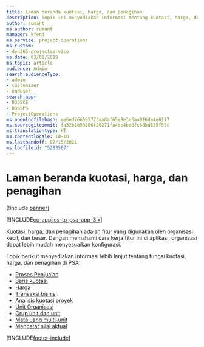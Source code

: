 ```yaml
---
title: Laman beranda kuotasi, harga, dan penagihan
description: Topik ini menyediakan informasi tentang kuotasi, harga, dan penagihan.
author: rumant
ms.author: rumant
manager: kfend
ms.service: project-operations
ms.custom:
- dyn365-projectservice
ms.date: 03/01/2019
ms.topic: article
audience: Admin
search.audienceType:
- admin
- customizer
- enduser
search.app:
- D365CE
- D365PS
- ProjectOperations
ms.openlocfilehash: ee6ed766595773aa8af65e8e3e5aa816de4e6117
ms.sourcegitcommit: fa32b1893286f20271fa4ec4be8fc68bd135f53c
ms.translationtype: HT
ms.contentlocale: id-ID
ms.lasthandoff: 02/15/2021
ms.locfileid: "5283507"
---
```

# <a name="quoting-pricing-and-billing-home-page"></a>Laman beranda kuotasi, harga, dan penagihan

[!include [banner](../includes/psa-now-project-operations.md)]

[!INCLUDE[cc-applies-to-psa-app-3.x](../includes/cc-applies-to-psa-app-3x.md)]

Kuotasi, harga, dan penagihan adalah fitur yang digunakan oleh organisasi kecil, dan besar. Dengan memahami cara kerja fitur ini di aplikasi, organisasi dapat lebih mudah menyesuaikan konfigurasi.

Topik berikut menyediakan informasi lebih lanjut tentang fungsi kuotasi, harga, dan penagihan di PSA:

- [Proses Penjualan](basic-sales-process.md)
- [Baris kuotasi](basic-quote-lines.md)
- [Harga](basic-pricing.md)
- [Transaksi bisnis](basic-business-transactions.md)
- [Analisis kuotasi proyek](basic-analyzing-quotes.md)
- [Unit Organisasi](advanced-organizational.md)
- [Grup unit dan unit](advanced-units.md)
- [Mata uang multi-unit](advanced-currency.md)
- [Mencatat nilai aktual](advanced-actuals.md)


[!INCLUDE[footer-include](../includes/footer-banner.md)]